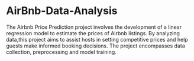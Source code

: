 # AirBnb-Data-Analysis
The Airbnb Price Prediction project involves the development of a linear regression model to estimate the prices of Airbnb listings. By analyzing data,this project aims to assist hosts in setting competitive prices and help guests make informed booking decisions. The project encompasses data collection, preprocessing and model training.
